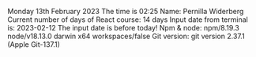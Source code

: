 
Monday 13th February 2023
The time is 02:25
Name:  Pernilla  Widerberg 
Current number of days of React course: 14 days
Input date from terminal is: 2023-02-12
The input date is before today!
Npm & node: npm/8.19.3 node/v18.13.0 darwin x64 workspaces/false
Git version: git version 2.37.1 (Apple Git-137.1)
